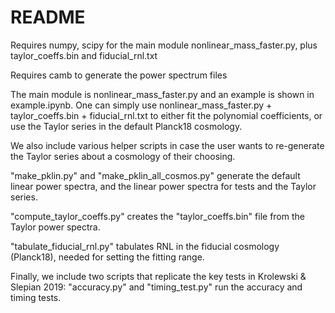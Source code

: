 # README #

Requires numpy, scipy for the main module nonlinear_mass_faster.py, plus taylor_coeffs.bin and fiducial_rnl.txt

Requires camb to generate the power spectrum files

The main module is nonlinear_mass_faster.py and an example is shown in example.ipynb.
One can simply use nonlinear_mass_faster.py + taylor_coeffs.bin + fiducial_rnl.txt to either fit the polynomial
coefficients, or use the Taylor series in the default Planck18 cosmology.

We also include various helper scripts in case the user wants to re-generate the Taylor
series about a cosmology of their choosing.

"make_pklin.py" and "make_pklin_all_cosmos.py" generate the default linear power spectra,
and the linear power spectra for tests and the Taylor series.

"compute_taylor_coeffs.py" creates the "taylor_coeffs.bin" file from the Taylor power spectra.

"tabulate_fiducial_rnl.py" tabulates RNL in the fiducial cosmology (Planck18), needed
for setting the fitting range.

Finally, we include two scripts that replicate the key tests in Krolewski & Slepian 2019:
"accuracy.py" and "timing_test.py" run the accuracy and timing tests.
